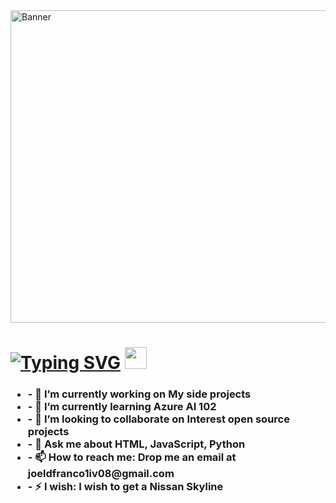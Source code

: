 <img src="https://github.com/MapacheMediano/MapacheMediano/blob/5a3102cecd88c17f69aa49fcd8fe4e842daa984b/banner.png" alt="Banner" width="1000" height="500"/>
<h1 align="left"><a href="https://git.io/typing-svg"><img src="https://readme-typing-svg.herokuapp.com?font=Josefin+Sans&size=30&pause=1000&vCenter=true&repeat=false&width=435&lines=Hi%2C+wellcome+to+my+github!+" alt="Typing SVG" /></a> <img src="https://media.giphy.com/media/hvRJCLFzcasrR4ia7z/giphy.gif" width="35"></h1>
    <h3 align="left">
        <ul>
           <li> - 🔭 I’m currently working on My side projects </li>
           <li> - 🌱 I’m currently learning Azure AI 102 </li>
           <li> - 👯 I’m looking to collaborate on Interest open source projects </li>
           <li> - 💬 Ask me about HTML, JavaScript, Python </li>
           <li> - 📫 How to reach me: Drop me an email at joeldfranco1iv08@gmail.com </li>
           <li> - ⚡ I wish: I wish to get a Nissan Skyline  </li>
        </ul>
    </h3>
